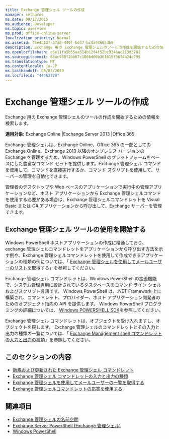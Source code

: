```yaml
---
title: Exchange 管理シェル ツールの作成
manager: sethgros
ms.date: 09/17/2015
ms.audience: Developer
ms.topic: overview
ms.prod: office-online-server
localization_priority: Normal
ms.assetid: 46e4812f-37a8-449f-bd37-bc4a94605db9
description: Exchange 用の Exchange 管理シェルのツールの作成を開始するための情報を検索します。
ms.openlocfilehash: c6e11fa5b55aa514b12f4f52bc9346ac213d3781
ms.sourcegitcommit: 88ec988f2bb67c1866d06b361615f3674a24e795
ms.translationtype: MT
ms.contentlocale: ja-JP
ms.lasthandoff: 06/03/2020
ms.locfileid: "44463728"
---
```

# <a name="create-exchange-management-shell-tools"></a>Exchange 管理シェル ツールの作成

Exchange 用の Exchange 管理シェルのツールの作成を開始するための情報を検索します。

**適用対象:** Exchange Online |Exchange Server 2013 |Office 365
  
Exchange 管理シェルは、Exchange Online、Office 365 の一部としての Exchange Online、Exchange 2013 以降のオンプレミス バージョンの Exchange を管理するため、Windows PowerShell のプラットフォームをベースにした豊富なコマンド セットを提供します。Exchange 管理シェル コマンドを使用して、コマンドを直接実行するか、コマンド スクリプトを使用して、サーバーの管理を自動化できます。
  
管理者のデスクトップや Web ベースのアプリケーションで実行中の管理アプリケーションなど、ホスト アプリケーションから Exchange 管理シェルコマンドを使用する必要がある場合は、Exchange 管理シェルコマンドレットを Visual Basic または C# アプリケーションから呼び出して、Exchange サーバーを管理できます。
  
## <a name="get-started-with-exchange-management-shell-tools"></a>Exchange 管理シェル ツールの使用を開始する
<a name="SP15GettingStartedTemplate_WhatDoYouNeed"> </a>

Windows PowerShell ホストアプリケーションの作成に精通しており、exchange 管理シェルコマンドレットをアプリケーションから呼び出す方法を示す例や、Exchange 管理シェルコマンドレットを使用して作成できるアプリケーションの種類の例については、「 [Exchange 管理シェルを使用してメールユーザーのリストを取得](how-to-get-a-list-of-mail-users-by-using-the-exchange-management-shell.md)する」を参照してください。
  
Exchange 管理シェル コマンドレットは、Windows PowerShell の拡張機能で、システム管理専用に設計されているタスクベースのコマンド ライン シェルおよびスクリプト言語です。 Windows PowerShell は、.NET Framework 上に構築され、コマンドレット、プロバイダー、ホスト アプリケーション開発者のためのオブジェクト指向の API を提供します。 Windows PowerShell プログラミングの詳細については、 [Windows POWERSHELL SDK](https://msdn.microsoft.com/library/dd835506%28VS.85%29.aspx)を参照してください。
  
Exchange 管理シェル コマンドレットは、オブジェクトを受け入れますし、オブジェクトを戻します。 Exchange 管理シェルのコマンドレットとその入力と出力の種類の一覧については、「 [Exchange Management shell コマンドレットの入力と出力の種類](exchange-management-shell-cmdlet-input-and-output-types.md)」を参照してください。
  
## <a name="in-this-section"></a>このセクションの内容

- [新規および更新された Exchange 管理シェル コマンドレット](new-and-updated-exchange-management-shell-cmdlets.md)  
- [Exchange 管理シェル コマンドレットの入力と出力の種類](exchange-management-shell-cmdlet-input-and-output-types.md)
- [Exchange 管理シェルを使用してメールユーザーの一覧を取得する](how-to-get-a-list-of-mail-users-by-using-the-exchange-management-shell.md)
- [Exchange 管理シェルコマンドレットの応答を使用する](how-to-use-the-exchange-management-shell-cmdlet-response.md)


## <a name="see-also"></a>関連項目

- [Exchange 管理シェルの名前空間](exchange-management-shell-namespaces.md)  
- [Exchange Server PowerShell (Exchange 管理シェル)](https://docs.microsoft.com/powershell/exchange/exchange-server/exchange-management-shell?view=exchange-ps)  
- [Windows PowerShell](https://msdn.microsoft.com/library/dd835506%28v=vs.85%29.aspx)
    

